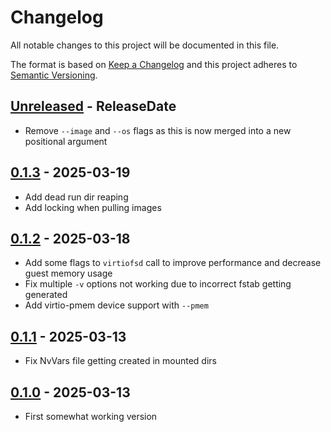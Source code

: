 # Changelog

All notable changes to this project will be documented in this file.

The format is based on [Keep a Changelog](http://keepachangelog.com/)
and this project adheres to [Semantic Versioning](http://semver.org/).

<!-- next-header -->

## [Unreleased] - ReleaseDate
- Remove `--image` and `--os` flags as this is now merged into a new positional argument

## [0.1.3] - 2025-03-19
- Add dead run dir reaping
- Add locking when pulling images

## [0.1.2] - 2025-03-18
- Add some flags to `virtiofsd` call to improve performance and decrease guest memory usage
- Fix multiple `-v` options not working due to incorrect fstab getting generated
- Add virtio-pmem device support with `--pmem`

## [0.1.1] - 2025-03-13
- Fix NvVars file getting created in mounted dirs

## [0.1.0] - 2025-03-13
- First somewhat working version

<!-- next-url -->
[Unreleased]: https://github.com/svenstaro/vmexec/compare/v0.1.3...HEAD
[0.1.3]: https://github.com/svenstaro/vmexec/compare/v0.1.2...v0.1.3
[0.1.2]: https://github.com/svenstaro/vmexec/compare/v0.1.1...v0.1.2
[0.1.1]: https://github.com/svenstaro/vmexec/compare/v0.1.0...v0.1.1
[0.1.0]: https://github.com/svenstaro/dummyhttp/compare/v0.1.0...v0.1.0

